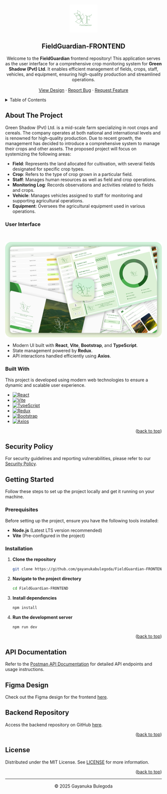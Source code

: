 <a id="readme-top"></a>

<!-- PROJECT LOGO -->
<br />
<div align="center">
  <a href="https://github.com/gayanukabulegoda/FieldGuardian-FRONTEND">
    <img src="/public/images/fieldguardian-logo-for-readme.png" alt="FieldGuardian Logo" width="90" height="90">
  </a>

<h2 align="center">FieldGuardian-FRONTEND</h2>

  <p align="center">
    Welcome to the <strong>FieldGuardian</strong> frontend repository! This application serves as the user interface for a comprehensive crop monitoring system for <strong>Green Shadow (Pvt) Ltd</strong>. It enables efficient management of fields, crops, staff, vehicles, and equipment, ensuring high-quality production and streamlined operations.
    <br />
    <br />
    <a href="https://www.figma.com/community/file/1446518272759848087/field-guardian-ui">View Design</a>
    ·
    <a href="https://github.com/gayanukabulegoda/FieldGuardian-FRONTEND/issues/new?labels=bug">Report Bug</a>
    ·
    <a href="https://github.com/gayanukabulegoda/FieldGuardian-FRONTEND/issues/new?labels=enhancement">Request Feature</a>
  </p>
</div>

<!-- TABLE OF CONTENTS -->
<details>
  <summary>Table of Contents</summary>
  <ol>
    <li>
      <a href="#about-the-project">About The Project</a>
      <ul>
        <li><a href="#built-with">Built With</a></li>
      </ul>
    </li>
    <li>
      <a href="#getting-started">Getting Started</a>
      <ul>
        <li><a href="#prerequisites">Prerequisites</a></li>
        <li><a href="#installation">Installation</a></li>
      </ul>
    </li>
    <li>
      <a href="#api-documentation">API Documentation</a>
    </li>
    <li>
      <a href="#figma-design">Figma Design</a>
    </li>
    <li>
      <a href="#backend-repository">Backend Repository</a>
    </li>
    <li><a href="#license">License</a></li>
  </ol>
</details>

<!-- ABOUT THE PROJECT -->
## About The Project

Green Shadow (Pvt) Ltd. is a mid-scale farm specializing in root crops and cereals. The company operates at both national and international levels and is renowned for high-quality production. Due to recent growth, the management has decided to introduce a comprehensive system to manage their crops and other assets. The proposed project will focus on systemizing the following areas:

- **Field**: Represents the land allocated for cultivation, with several fields designated for specific crop types.
- **Crop**: Refers to the type of crop grown in a particular field.
- **Staff**: Manages human resources as well as field and crop operations.
- **Monitoring Log**: Records observations and activities related to fields and crops.
- **Vehicle**: Manages vehicles assigned to staff for monitoring and supporting agricultural operations.
- **Equipment**: Oversees the agricultural equipment used in various operations.

### User Interface
<br>

![Design-Thumbnail](/public/images/fieldguardian-readme-preview.png)

- Modern UI built with **React**, **Vite**, **Bootstrap**, and **TypeScript**.
- State management powered by **Redux**.
- API interactions handled efficiently using **Axios**.

### Built With

This project is developed using modern web technologies to ensure a dynamic and scalable user experience.

- [![React][React.com]][React-url]
- [![Vite][Vite.com]][Vite-url]
- [![TypeScript][TypeScript.com]][TypeScript-url]
- [![Redux][Redux.com]][Redux-url]
- [![Bootstrap][Bootstrap.com]][Bootstrap-url]
- [![Axios][Axios.com]][Axios-url]

<p align="right">(<a href="#readme-top">back to top</a>)</p>

## Security Policy

For security guidelines and reporting vulnerabilities, please refer to our [Security Policy](SECURITY.md).

<!-- GETTING STARTED -->
## Getting Started

Follow these steps to set up the project locally and get it running on your machine.

### Prerequisites

Before setting up the project, ensure you have the following tools installed:

- **Node.js** (Latest LTS version recommended)
- **Vite** (Pre-configured in the project)

### Installation

1. **Clone the repository**

   ```sh
   git clone https://github.com/gayanukabulegoda/FieldGuardian-FRONTEND.git
   ```

2. **Navigate to the project directory**

   ```sh
   cd FieldGuardian-FRONTEND
   ```

3. **Install dependencies**

   ```sh
   npm install
   ```

4. **Run the development server**

   ```sh
   npm run dev
   ```

<p align="right">(<a href="#readme-top">back to top</a>)</p>

## API Documentation

Refer to the [Postman API Documentation](https://documenter.getpostman.com/view/36681432/2sAYBaBAHq) for detailed API endpoints and usage instructions.

## Figma Design

Check out the Figma design for the frontend [here](https://www.figma.com/community/file/1446518272759848087/field-guardian-ui).

## Backend Repository

Access the backend repository on GitHub [here](https://github.com/gayanukabulegoda/FieldGuardian-BACKEND).

<p align="right">(<a href="#readme-top">back to top</a>)</p>

<!-- LICENSE -->
## License

Distributed under the MIT License. See [LICENSE](LICENSE) for more information.

<p align="right">(<a href="#readme-top">back to top</a>)</p>

---

<p align="center">
  &copy; 2025 Gayanuka Bulegoda
</p>

<!-- MARKDOWN LINKS & IMAGES -->
<!-- https://www.markdownguide.org/basic-syntax/#reference-style-links -->
[React.com]: https://img.shields.io/badge/-React-61DAFB?style=for-the-badge&logo=react&logoColor=white
[React-url]: https://reactjs.org/
[Vite.com]: https://img.shields.io/badge/-Vite-646CFF?style=for-the-badge&logo=vite&logoColor=white
[Vite-url]: https://vitejs.dev/
[TypeScript.com]: https://img.shields.io/badge/-TypeScript-3178C6?style=for-the-badge&logo=typescript&logoColor=white
[TypeScript-url]: https://www.typescriptlang.org/
[Redux.com]: https://img.shields.io/badge/-Redux-764ABC?style=for-the-badge&logo=redux&logoColor=white
[Redux-url]: https://redux.js.org/
[Bootstrap.com]: https://img.shields.io/badge/-Bootstrap-7952B3?style=for-the-badge&logo=bootstrap&logoColor=white
[Bootstrap-url]: https://getbootstrap.com/
[Axios.com]: https://img.shields.io/badge/-Axios-56A7F7?style=for-the-badge&logo=axios&logoColor=white
[Axios-url]: https://axios-http.com/

